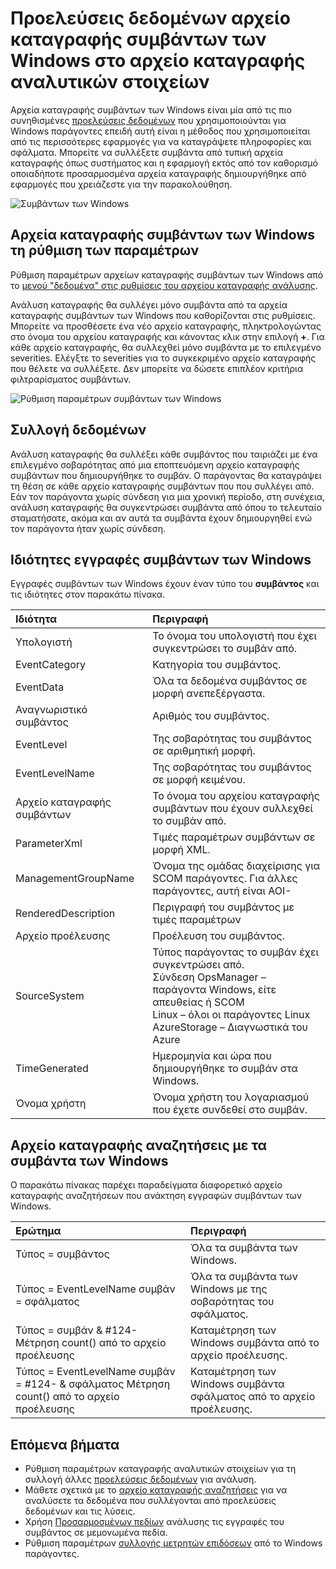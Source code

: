 <properties 
   pageTitle="Αρχεία καταγραφής συμβάντων των Windows στο αρχείο καταγραφής ανάλυσης | Microsoft Azure"
   description="Αρχεία καταγραφής συμβάντων των Windows είναι μία από τις πιο συνηθισμένες προελεύσεις δεδομένων που χρησιμοποιούνται από το αρχείο καταγραφής ανάλυσης.  Σε αυτό το άρθρο περιγράφει τον τρόπο ρύθμισης των παραμέτρων συλλογής των αρχείων καταγραφής συμβάντων των Windows και λεπτομέρειες για τις εγγραφές που δημιουργούν στο αποθετήριο OMS."
   services="log-analytics"
   documentationCenter=""
   authors="bwren"
   manager="jwhit"
   editor="tysonn" />
<tags 
   ms.service="log-analytics"
   ms.devlang="na"
   ms.topic="article"
   ms.tgt_pltfrm="na"
   ms.workload="infrastructure-services"
   ms.date="10/18/2016"
   ms.author="bwren" />

# <a name="windows-event-log-data-sources-in-log-analytics"></a>Προελεύσεις δεδομένων αρχείο καταγραφής συμβάντων των Windows στο αρχείο καταγραφής αναλυτικών στοιχείων

Αρχεία καταγραφής συμβάντων των Windows είναι μία από τις πιο συνηθισμένες [προελεύσεις δεδομένων](log-analytics-data-sources.md) που χρησιμοποιούνται για Windows παράγοντες επειδή αυτή είναι η μέθοδος που χρησιμοποιείται από τις περισσότερες εφαρμογές για να καταγράψετε πληροφορίες και σφάλματα.  Μπορείτε να συλλέξετε συμβάντα από τυπική αρχεία καταγραφής όπως συστήματος και η εφαρμογή εκτός από τον καθορισμό οποιαδήποτε προσαρμοσμένα αρχεία καταγραφής δημιουργήθηκε από εφαρμογές που χρειάζεστε για την παρακολούθηση.

![Συμβάντων των Windows](media/log-analytics-data-sources-windows-events/overview.png)     

## <a name="configuring-windows-event-logs"></a>Αρχεία καταγραφής συμβάντων των Windows τη ρύθμιση των παραμέτρων

Ρύθμιση παραμέτρων αρχείων καταγραφής συμβάντων των Windows από το [μενού "δεδομένα" στις ρυθμίσεις του αρχείου καταγραφής ανάλυσης](log-analytics-data-sources.md#configuring-data-sources).

Ανάλυση καταγραφής θα συλλέγει μόνο συμβάντα από τα αρχεία καταγραφής συμβάντων των Windows που καθορίζονται στις ρυθμίσεις.  Μπορείτε να προσθέσετε ένα νέο αρχείο καταγραφής, πληκτρολογώντας στο όνομα του αρχείου καταγραφής και κάνοντας κλικ στην επιλογή **+**.  Για κάθε αρχείο καταγραφής, θα συλλεχθεί μόνο συμβάντα με το επιλεγμένο severities.  Ελέγξτε το severities για το συγκεκριμένο αρχείο καταγραφής που θέλετε να συλλέξετε.  Δεν μπορείτε να δώσετε επιπλέον κριτήρια φιλτραρίσματος συμβάντων.

![Ρύθμιση παραμέτρων συμβάντων των Windows](media/log-analytics-data-sources-windows-events/configure.png)


## <a name="data-collection"></a>Συλλογή δεδομένων

Ανάλυση καταγραφής θα συλλέξει κάθε συμβάντος που ταιριάζει με ένα επιλεγμένο σοβαρότητας από μια εποπτευόμενη αρχείο καταγραφής συμβάντων που δημιουργήθηκε το συμβάν.  Ο παράγοντας θα καταγράψει τη θέση σε κάθε αρχείο καταγραφής συμβάντων που που συλλέγει από.  Εάν τον παράγοντα χωρίς σύνδεση για μια χρονική περίοδο, στη συνέχεια, ανάλυση καταγραφής θα συγκεντρώσει συμβάντα από όπου το τελευταίο σταματήσατε, ακόμα και αν αυτά τα συμβάντα έχουν δημιουργηθεί ενώ τον παράγοντα ήταν χωρίς σύνδεση.


## <a name="windows-event-records-properties"></a>Ιδιότητες εγγραφές συμβάντων των Windows

Εγγραφές συμβάντων των Windows έχουν έναν τύπο του **συμβάντος** και τις ιδιότητες στον παρακάτω πίνακα.

| Ιδιότητα | Περιγραφή |
|:--|:--|
| Υπολογιστή            | Το όνομα του υπολογιστή που έχει συγκεντρώσει το συμβάν από. |
| EventCategory       | Κατηγορία του συμβάντος. |
| EventData           | Όλα τα δεδομένα συμβάντος σε μορφή ανεπεξέργαστα. |
| Αναγνωριστικό συμβάντος             | Αριθμός του συμβάντος. |
| EventLevel          | Της σοβαρότητας του συμβάντος σε αριθμητική μορφή. |
| EventLevelName      | Της σοβαρότητας του συμβάντος σε μορφή κειμένου. |
| Αρχείο καταγραφής συμβάντων            | Το όνομα του αρχείου καταγραφής συμβάντων που έχουν συλλεχθεί το συμβάν από. |
| ParameterXml        | Τιμές παραμέτρων συμβάντων σε μορφή XML. |
| ManagementGroupName | Όνομα της ομάδας διαχείρισης για SCOM παράγοντες.  Για άλλες παράγοντες, αυτή είναι AOI-<workspace ID> |
| RenderedDescription | Περιγραφή του συμβάντος με τιμές παραμέτρων |
| Αρχείο προέλευσης              | Προέλευση του συμβάντος. |
| SourceSystem  | Τύπος παράγοντας το συμβάν έχει συγκεντρώσει από. <br> Σύνδεση OpsManager – παράγοντα Windows, είτε απευθείας ή SCOM <br> Linux – όλοι οι παράγοντες Linux  <br> AzureStorage – Διαγνωστικά του Azure |
| TimeGenerated       | Ημερομηνία και ώρα που δημιουργήθηκε το συμβάν στα Windows. |
| Όνομα χρήστη            | Όνομα χρήστη του λογαριασμού που έχετε συνδεθεί στο συμβάν. |



## <a name="log-searches-with-windows-events"></a>Αρχείο καταγραφής αναζητήσεις με τα συμβάντα των Windows

Ο παρακάτω πίνακας παρέχει παραδείγματα διαφορετικό αρχείο καταγραφής αναζητήσεων που ανάκτηση εγγραφών συμβάντων των Windows.

| Ερώτημα | Περιγραφή |
|:--|:--|
| Τύπος = συμβάντος | Όλα τα συμβάντα των Windows. |
| Τύπος = EventLevelName συμβάν = σφάλματος | Όλα τα συμβάντα των Windows με της σοβαρότητας του σφάλματος. |
| Τύπος = συμβάν & #124- Μέτρηση count() από το αρχείο προέλευσης | Καταμέτρηση των Windows συμβάντα από το αρχείο προέλευσης. |
| Τύπος = EventLevelName συμβάν = #124- & σφάλματος Μέτρηση count() από το αρχείο προέλευσης | Καταμέτρηση των Windows συμβάντα σφάλματος από το αρχείο προέλευσης. |

## <a name="next-steps"></a>Επόμενα βήματα

- Ρύθμιση παραμέτρων καταγραφής αναλυτικών στοιχείων για τη συλλογή άλλες [προελεύσεις δεδομένων](log-analytics-data-sources.md) για ανάλυση.
- Μάθετε σχετικά με το [αρχείο καταγραφής αναζητήσεις](log-analytics-log-searches.md) για να αναλύσετε τα δεδομένα που συλλέγονται από προελεύσεις δεδομένων και τις λύσεις.  
- Χρήση [Προσαρμοσμένων πεδίων](log-analytics-custom-fields.md) ανάλυσης τις εγγραφές του συμβάντος σε μεμονωμένα πεδία.
- Ρύθμιση παραμέτρων [συλλογής μετρητών επιδόσεων](log-analytics-data-sources-performance-counters.md) από το Windows παράγοντες.